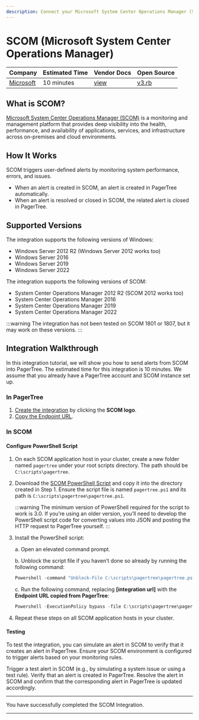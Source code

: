 ```yaml
---
description: Connect your Microsoft System Center Operations Manager (SCOM) alerts to PagerTree.
---
```


# SCOM (Microsoft System Center Operations Manager)

| Company                                    | Estimated Time | Vendor Docs                                                                                   | Open Source                                                                                                           |
| ------------------------------------------ | -------------- | --------------------------------------------------------------------------------------------- | --------------------------------------------------------------------------------------------------------------------- |
| [Microsoft](https://www.microsoft.com/) | 10 minutes     | [view](https://learn.microsoft.com/en-us/system-center/scom/) | [v3.rb](https://github.com/PagerTree/pager_tree-integrations/blob/main/app/models/pager_tree/integrations/scom/v3.rb) |

## What is SCOM?

[Microsoft System Center Operations Manager (SCOM)](https://www.microsoft.com/) is a monitoring and management platform that provides deep visibility into the health, performance, and availability of applications, services, and infrastructure across on-premises and cloud environments.

## How It Works

SCOM triggers user-defined alerts by monitoring system performance, errors, and issues.

- When an alert is created in SCOM, an alert is created in PagerTree automatically.
- When an alert is resolved or closed in SCOM, the related alert is closed in PagerTree.

## Supported Versions

The integration supports the following versions of Windows:

- Windows Server 2012 R2 (Windows Server 2012 works too)
- Windows Server 2016
- Windows Server 2019
- Windows Server 2022

The integration supports the following versions of SCOM:

- System Center Operations Manager 2012 R2 (SCOM 2012 works too)
- System Center Operations Manager 2016
- System Center Operations Manager 2019
- System Center Operations Manager 2022

:::warning
The integration has not been tested on SCOM 1801 or 1807, but it may work on these versions.
:::

## Integration Walkthrough

In this integration tutorial, we will show you how to send alerts from SCOM into PagerTree. The estimated time for this integration is 10 minutes. We assume that you already have a PagerTree account and SCOM instance set up.

### In PagerTree

1. [Create the integration](introduction.md#create-an-integration) by clicking the **SCOM logo**.
2. [Copy the Endpoint URL](introduction.md#copy-the-endpoint-url).

### In SCOM

#### Configure PowerShell Script

1. On each SCOM application host in your cluster, create a new folder named `pagertree` under your root scripts directory. The path should be `C:\scripts\pagertree`.
2. Download the [SCOM PowerShell Script](https://github.com/PagerTree/pager_tree-integrations/tree/main/app/models/pager_tree/integrations/scom/pagertree.ps1) and copy it into the directory created in Step 1. Ensure the script file is named `pagertree.ps1` and its path is `C:\scripts\pagertree\pagertree.ps1`.

    :::warning
    The minimum version of PowerShell required for the script to work is 3.0. If you’re using an older version, you’ll need to develop the PowerShell script code for converting values into JSON and posting the HTTP request to PagerTree yourself.
    :::

3. Install the PowerShell script:

    a. Open an elevated command prompt.

    b. Unblock the script file if you haven’t done so already by running the following command:

    ```powershell
    Powershell -command "Unblock-File C:\scripts\pagertree\pagertree.ps1"
    ```

    c. Run the following command, replacing **[integration url]** with the **Endpoint URL copied from PagerTree**:

    ```powershell
    Powershell -ExecutionPolicy bypass -file C:\scripts\pagertree\pagertree.ps1 -Url [integration url] -install
    ```

4. Repeat these steps on all SCOM application hosts in your cluster.

#### Testing
To test the integration, you can simulate an alert in SCOM to verify that it creates an alert in PagerTree. Ensure your SCOM environment is configured to trigger alerts based on your monitoring rules.

Trigger a test alert in SCOM (e.g., by simulating a system issue or using a test rule).
Verify that an alert is created in PagerTree.
Resolve the alert in SCOM and confirm that the corresponding alert in PagerTree is updated accordingly.

***
You have successfully completed the SCOM Integration.
***